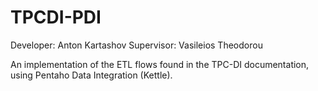 # TPCDI-PDI

Developer: Anton Kartashov
Supervisor: Vasileios Theodorou

An implementation of the ETL flows found in the TPC-DI documentation, using Pentaho Data Integration (Kettle).
